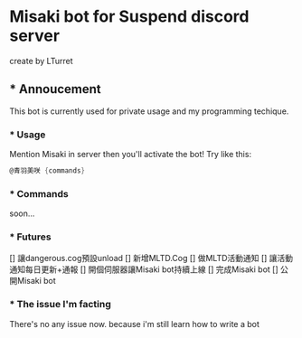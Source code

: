 # Misaki bot for Suspend discord server

create by LTurret

## * Annoucement

This bot is currently used for private usage and my programming techique.

### * Usage

Mention Misaki in server then you'll activate the bot!
Try like this:

```cs
@青羽美咲 {commands}
```

### * Commands

soon...

### * Futures

[] 讓dangerous.cog預設unload
[] 新增MLTD.Cog
[] 做MLTD活動通知
[] 讓活動通知每日更新+通報
[] 開個伺服器讓Misaki bot持續上線
[] 完成Misaki bot
[] 公開Misaki bot

### * The issue I'm facting

There's no any issue now.
because i'm still learn how to write a bot
